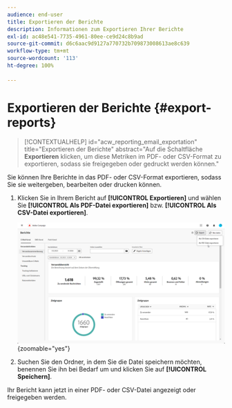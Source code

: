 ```yaml
---
audience: end-user
title: Exportieren der Berichte
description: Informationen zum Exportieren Ihrer Berichte
exl-id: ac48e541-7735-4961-80ee-ce9d24c8b9ad
source-git-commit: d6c6aac9d9127a770732b709873008613ae8c639
workflow-type: tm+mt
source-wordcount: '113'
ht-degree: 100%

---
```


# Exportieren der Berichte {#export-reports}

>[!CONTEXTUALHELP]
>id="acw_reporting_email_exportation"
>title="Exportieren der Berichte"
>abstract="Auf die Schaltfläche **Exportieren** klicken, um diese Metriken im PDF- oder CSV-Format zu exportieren, sodass sie freigegeben oder gedruckt werden können."

Sie können Ihre Berichte in das PDF- oder CSV-Format exportieren, sodass Sie sie weitergeben, bearbeiten oder drucken können. 

1. Klicken Sie in Ihrem Bericht auf **[!UICONTROL Exportieren]** und wählen Sie **[!UICONTROL Als PDF-Datei exportieren]** bzw. **[!UICONTROL Als CSV-Datei exportieren]**.

   ![Screenshot mit den Exportoptionen in der Benutzeroberfläche für allgemeine Berichte](assets/global_report_export.png){zoomable="yes"}

1. Suchen Sie den Ordner, in dem Sie die Datei speichern möchten, benennen Sie ihn bei Bedarf um und klicken Sie auf **[!UICONTROL Speichern]**.

Ihr Bericht kann jetzt in einer PDF- oder CSV-Datei angezeigt oder freigegeben werden.